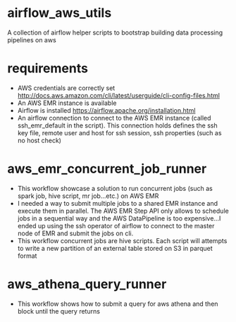 # airflow_aws_utils
A collection of airflow helper scripts to bootstrap building data processing pipelines on aws 

# requirements
  - AWS credentials are correctly set http://docs.aws.amazon.com/cli/latest/userguide/cli-config-files.html
  - An AWS EMR instance is available
  - Airflow is installed https://airflow.apache.org/installation.html
  - An airflow connection to connect to the AWS EMR instance (called ssh_emr_default in the script). This connection holds defines the ssh key file, remote user and host for ssh session, ssh properties (such as no host check)
  
# aws_emr_concurrent_job_runner
* This workflow showcase a solution to run concurrent jobs (such as spark job, hive script, mr job...etc.) on AWS EMR 
* I needed a way to submit multiple jobs to a shared EMR instance and execute them in parallel. The AWS EMR Step API only allows to schedule jobs in a sequential way and the AWS DataPipeline is too expensive...I ended up using the ssh operator of airflow to connect to the master node of EMR and submit the jobs on cli.
* This workflow concurrent jobs are hive scripts. Each script will attempts to write a new partition of an external table stored on S3 in parquet format

# aws_athena_query_runner
* This workflow shows how to submit a query for aws athena and then block until the query returns
